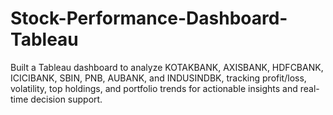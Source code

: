 # Stock-Performance-Dashboard-Tableau
Built a Tableau dashboard to analyze KOTAKBANK, AXISBANK, HDFCBANK, ICICIBANK, SBIN, PNB, AUBANK, and INDUSINDBK, tracking profit/loss, volatility, top holdings, and portfolio trends for actionable insights and real-time decision support.
